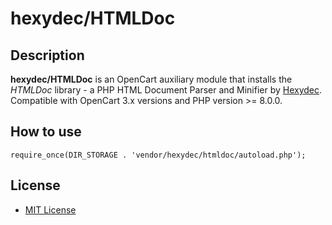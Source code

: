 # hexydec/HTMLDoc

## Description
**hexydec/HTMLDoc** is an OpenCart auxiliary module that installs the *HTMLDoc* library - a PHP HTML Document Parser and Minifier by [Hexydec](https://github.com/hexydec/htmldoc).  
Compatible with OpenCart 3.x versions and PHP version >= 8.0.0.

## How to use
```
require_once(DIR_STORAGE . 'vendor/hexydec/htmldoc/autoload.php');
```

## License
* [MIT License](../../LICENSE.txt)
